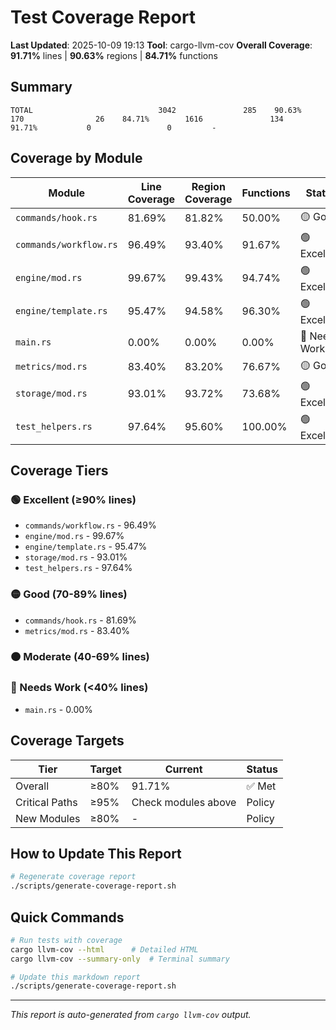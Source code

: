 # Test Coverage Report

**Last Updated**: 2025-10-09 19:13
**Tool**: cargo-llvm-cov
**Overall Coverage**: **91.71%** lines | **90.63%** regions | **84.71%** functions

## Summary

```
TOTAL                            3042               285    90.63%         170                26    84.71%        1616               134    91.71%           0                 0         -
```

## Coverage by Module

| Module | Line Coverage | Region Coverage | Functions | Status |
|--------|--------------|-----------------|-----------|--------|
| `commands/hook.rs` | 81.69% | 81.82% | 50.00% | 🟡 Good |
| `commands/workflow.rs` | 96.49% | 93.40% | 91.67% | 🟢 Excellent |
| `engine/mod.rs` | 99.67% | 99.43% | 94.74% | 🟢 Excellent |
| `engine/template.rs` | 95.47% | 94.58% | 96.30% | 🟢 Excellent |
| `main.rs` | 0.00% | 0.00% | 0.00% | 🔴 Needs Work |
| `metrics/mod.rs` | 83.40% | 83.20% | 76.67% | 🟡 Good |
| `storage/mod.rs` | 93.01% | 93.72% | 73.68% | 🟢 Excellent |
| `test_helpers.rs` | 97.64% | 95.60% | 100.00% | 🟢 Excellent |

## Coverage Tiers

### 🟢 Excellent (≥90% lines)
- `commands/workflow.rs` - 96.49%
- `engine/mod.rs` - 99.67%
- `engine/template.rs` - 95.47%
- `storage/mod.rs` - 93.01%
- `test_helpers.rs` - 97.64%

### 🟡 Good (70-89% lines)
- `commands/hook.rs` - 81.69%
- `metrics/mod.rs` - 83.40%

### 🟠 Moderate (40-69% lines)

### 🔴 Needs Work (<40% lines)
- `main.rs` - 0.00%

## Coverage Targets

| Tier | Target | Current | Status |
|------|--------|---------|--------|
| Overall | ≥80% | 91.71% | ✅ Met |
| Critical Paths | ≥95% | Check modules above | Policy |
| New Modules | ≥80% | - | Policy |

## How to Update This Report

```bash
# Regenerate coverage report
./scripts/generate-coverage-report.sh
```

## Quick Commands

```bash
# Run tests with coverage
cargo llvm-cov --html      # Detailed HTML
cargo llvm-cov --summary-only  # Terminal summary

# Update this markdown report
./scripts/generate-coverage-report.sh
```

---

*This report is auto-generated from `cargo llvm-cov` output.*
